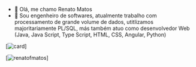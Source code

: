- 👋 Olá, me chamo Renato Matos
- 👀 Sou engenheiro de softwares, atualmente trabalho com processamento de grande volume de dados, utitlizamos majoritariamente PL/SQL, más também atuo como desenvolvedor Web (Java, Java Script, Type Script, HTML, CSS, Angular, Python)


[![card](https://github-readme-stats.vercel.app/api?username=renatofmatos&theme=dracula)]


[![renatofmatos](https://github-readme-stats.vercel.app/api/top-langs/?username=renatofmatos&layout=compact&theme=dracula)]
